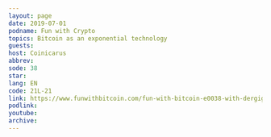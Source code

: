 ```yaml
---
layout: page
date: 2019-07-01
podname: Fun with Crypto
topics: Bitcoin as an exponential technology
guests: 
host: Coinicarus
abbrev: 
sode: 38
star: 
lang: EN
code: 21L-21
link: https://www.funwithbitcoin.com/fun-with-bitcoin-e0038-with-dergigi
podlink: 
youtube: 
archive: 
---
```


